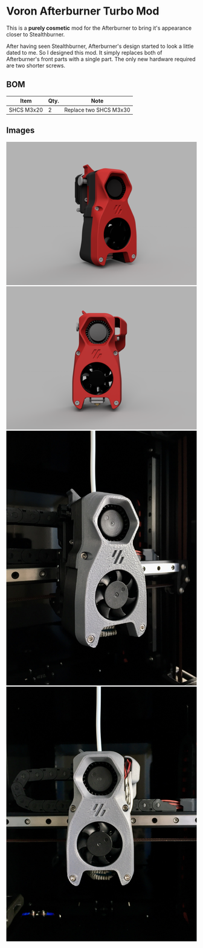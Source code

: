 # Voron Afterburner Turbo Mod

This is a **purely cosmetic** mod for the Afterburner to bring it's appearance closer to Stealthburner.

After having seen Stealthburner, Afterburner's design started to look a little dated to me. So I designed this mod.
It simply replaces both of Afterburner's front parts with a single part. The only new hardware required are two shorter screws.

## BOM
| Item | Qty. | Note |
| --- | --- | --- |
| SHCS M3x20 | 2 | Replace two SHCS M3x30 |

## Images
![Ab Turbo Image 01](Images/01.png)
![Ab Turbo Image 02](Images/02.png)
![Ab Turbo Image 03](Images/03.JPG)
![Ab Turbo Image 04](Images/04.JPG)
